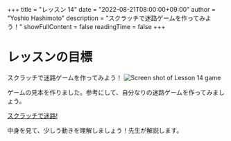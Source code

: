 +++
title = "レッスン 14"
date = "2022-08-21T08:00:00+09:00"
author = "Yoshio Hashimoto"
description = "スクラッチで迷路ゲームを作ってみよう！"
showFullContent = false
readingTime = false
+++

# レッスンの目標
スクラッチで迷路ゲームを作ってみよう！
![Screen shot of Lesson 14 game](/images/lesson14.png)


ゲームの見本を作りました。参考にして、自分なりの迷路ゲームを作ってみましょう。

[スクラッチで迷路!](https://scratch.mit.edu/projects/723382987/)

中身を見て、少しう動きを理解しましょう！先生が解説します。


